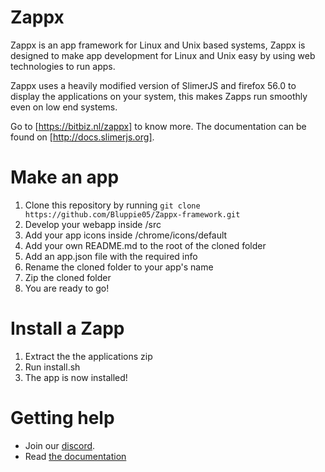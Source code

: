 # Zappx

Zappx is an app framework for Linux and Unix based systems, Zappx is designed to make app development for Linux and Unix easy by using web technologies to run apps.

Zappx uses a heavily modified version of SlimerJS and firefox 56.0 to display the applications on your system, this makes Zapps run smoothly even on low end systems.

Go to [https://bitbiz.nl/zappx] to know more. The documentation can be found
on [http://docs.slimerjs.org].

# Make an app

1. Clone this repository by running ```git clone https://github.com/Bluppie05/Zappx-framework.git```
2. Develop your webapp inside /src
3. Add your app icons inside /chrome/icons/default
4. Add your own README.md to the root of the cloned folder
5. Add an app.json file with the required info
6. Rename the cloned folder to your app's name
7. Zip the cloned folder
8. You are ready to go!

# Install a Zapp

1. Extract the the applications zip
2. Run install.sh
3. The app is now installed!

# Getting help

- Join our [discord](https://discord.gg/dE4u8jp).
- Read [the documentation](http://docs.slimerjs.org/current/)